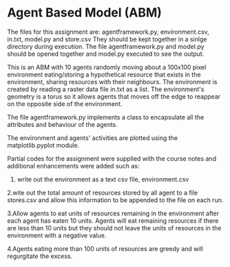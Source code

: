# Agent Based Model (ABM)

The files for this assignment are: agentframework.py, environment.csv, in.txt, model.py and store.csv
They should be kept together in a sinlge directory during execution. The file agentframework.py and model.py should be opened together and model.py executed to see the output.

This is an ABM with 10 agents randomly moving about a 100x100 pixel environment eating/storing a hypothetical resource that exists in the environment, sharing resources with their neighbours. The environment is created by reading a raster data file in.txt as a list. The environment's geometry is a torus so it allows agents that moves off the edge to reappear on the opposite side of the environment.

The file agentframework.py implements a class to encapsulate all the attributes and behaviour of the agents.

The environment and agents' activities are plotted using the matplotlib.pyplot module.

Partial codes for the assignment were supplied with the course notes and additional enhancements were added such as:

1. write out the environment as a text csv file, environment.csv

2.wite out the total amount of resources stored by all agent to a file stores.csv and allow this information to be appended to the file on each run.

3.Allow agents to eat units of resources remaining in the environment after each agent has eaten 10 units. Agents will eat remaining resources if there are less than 10 units but they should not leave the units of resources in the environment with a negative value.

4.Agents eating more than 100 units of resources are greedy and will regurgitate the excess.



